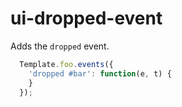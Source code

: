 ui-dropped-event
================

Adds the `dropped` event.

```js
  Template.foo.events({
    'dropped #bar': function(e, t) {
    }
  });
```
